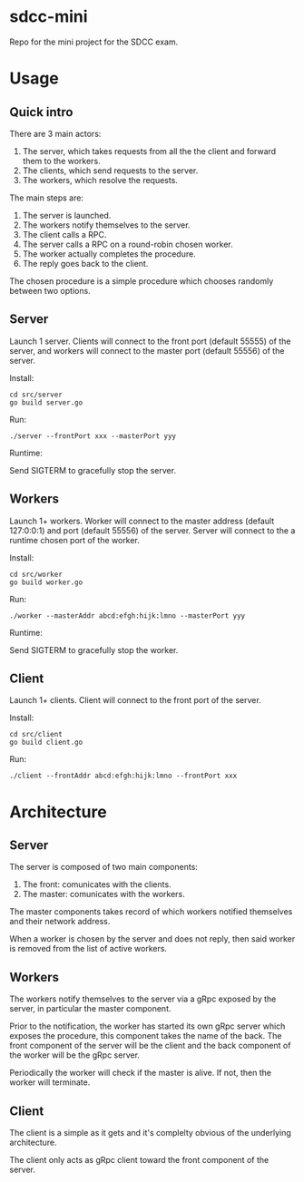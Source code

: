 # sdcc-mini
Repo for the mini project for the SDCC exam.

# Usage

## Quick intro 

There are 3 main actors:

1. The server, which takes requests from all the the client and forward them to the workers.
2. The clients, which send requests to the server.
3. The workers, which resolve the requests.

The main steps are:

1. The server is launched.
2. The workers notify themselves to the server.
3. The client calls a RPC.
4. The server calls a RPC on a round-robin chosen worker.
5. The worker actually completes the procedure.
6. The reply goes back to the client.

The chosen procedure is a simple procedure which chooses randomly between two options.

## Server

Launch 1 server.
Clients will connect to the front port (default 55555) of the server, and workers will connect to the master port (default 55556) of the server.

Install:

```
cd src/server
go build server.go
```

Run:

```
./server --frontPort xxx --masterPort yyy
```

Runtime:

Send SIGTERM to gracefully stop the server.


## Workers

Launch 1+ workers.
Worker will connect to the master address (default 127:0:0:1) and port (default 55556) of the server.
Server will connect to the a runtime chosen port of the worker.

Install:

```
cd src/worker
go build worker.go
```

Run:

```
./worker --masterAddr abcd:efgh:hijk:lmno --masterPort yyy
```

Runtime:

Send SIGTERM to gracefully stop the worker.


## Client

Launch 1+ clients.
Client will connect to the front port of the server.

Install:

```
cd src/client
go build client.go
```

Run:

```
./client --frontAddr abcd:efgh:hijk:lmno --frontPort xxx
```

# Architecture 

## Server 

The server is composed of two main components:

1. The front: comunicates with the clients.
2. The master: comunicates with the workers.

The master components takes record of which workers notified themselves and their network address.

When a worker is chosen by the server and does not reply, then said worker is removed from the list of active workers.

## Workers 

The workers notify themselves to the server via a gRpc exposed by the server, in particular the master component.

Prior to the notification, the worker has started its own gRpc server which exposes the procedure, this component takes the name of the back. The front component of the server will be the client and the back component of the worker will be the gRpc server.

Periodically the worker will check if the master is alive. If not, then the worker will terminate.

## Client

The client is a simple as it gets and it's complelty obvious of the underlying architecture.

The client only acts as gRpc client toward the front component of the server.